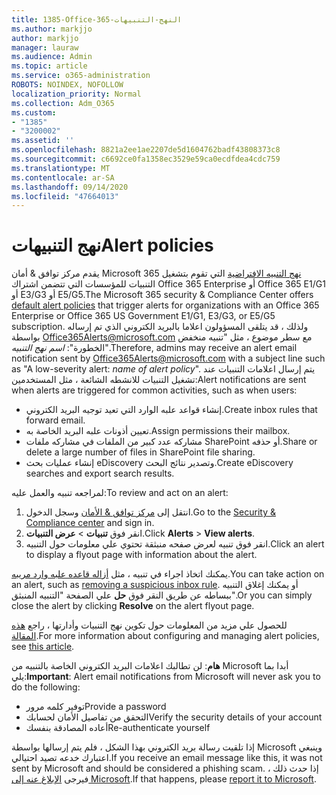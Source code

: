 ```yaml
---
title: 1385-Office-365-النهج-التنبيهات
ms.author: markjjo
author: markjjo
manager: lauraw
ms.audience: Admin
ms.topic: article
ms.service: o365-administration
ROBOTS: NOINDEX, NOFOLLOW
localization_priority: Normal
ms.collection: Adm_O365
ms.custom:
- "1385"
- "3200002"
ms.assetid: ''
ms.openlocfilehash: 8821a2ee1ae2207de5d1604762badf43808373c8
ms.sourcegitcommit: c6692ce0fa1358ec3529e59ca0ecdfdea4cdc759
ms.translationtype: MT
ms.contentlocale: ar-SA
ms.lasthandoff: 09/14/2020
ms.locfileid: "47664013"
---
```

# <a name="alert-policies"></a><span data-ttu-id="85c70-102">نهج التنبيهات</span><span class="sxs-lookup"><span data-stu-id="85c70-102">Alert policies</span></span>

<span data-ttu-id="85c70-103">يقدم مركز توافق & أمان Microsoft 365 [نهج التنبيه الافتراضية](https://docs.microsoft.com/microsoft-365/compliance/alert-policies#default-alert-policies) التي تقوم بتشغيل التنبيات للمؤسسات التي تتضمن اشتراك Office 365 Enterprise أو Office 365 E1/G1 أو E3/G3 أو E5/G5.</span><span class="sxs-lookup"><span data-stu-id="85c70-103">The Microsoft 365 security & Compliance Center offers [default alert policies](https://docs.microsoft.com/microsoft-365/compliance/alert-policies#default-alert-policies) that trigger alerts for organizations with an Office 365 Enterprise or Office 365 US Government E1/G1, E3/G3, or E5/G5 subscription.</span></span> <span data-ttu-id="85c70-104">ولذلك ، قد يتلقى المسؤولون اعلاما بالبريد الكتروني الذي تم إرساله بواسطة Office365Alerts@microsoft.com مع سطر موضوع ، مثل "تنبيه منخفض الخطورة": *اسم نهج التنبيه*".</span><span class="sxs-lookup"><span data-stu-id="85c70-104">Therefore, admins may receive an alert email notification sent by Office365Alerts@microsoft.com with a subject line such as "A low-severity alert: *name of alert policy*".</span></span> <span data-ttu-id="85c70-105">يتم إرسال اعلامات التنبيات عند تشغيل التنبيات للانشطه الشائعة ، مثل المستخدمين:</span><span class="sxs-lookup"><span data-stu-id="85c70-105">Alert notifications are sent when alerts are triggered for common activities, such as when users:</span></span>

- <span data-ttu-id="85c70-106">إنشاء قواعد علبه الوارد التي تعيد توجيه البريد الكتروني.</span><span class="sxs-lookup"><span data-stu-id="85c70-106">Create inbox rules that forward email.</span></span>
- <span data-ttu-id="85c70-107">تعيين أذونات علبه البريد الخاصة به.</span><span class="sxs-lookup"><span data-stu-id="85c70-107">Assign permissions their mailbox.</span></span>
- <span data-ttu-id="85c70-108">مشاركه عدد كبير من الملفات في مشاركه ملفات SharePoint أو حذفه.</span><span class="sxs-lookup"><span data-stu-id="85c70-108">Share or delete a large number of files in SharePoint file sharing.</span></span>
- <span data-ttu-id="85c70-109">إنشاء عمليات بحث eDiscovery وتصدير نتائج البحث.</span><span class="sxs-lookup"><span data-stu-id="85c70-109">Create eDiscovery searches and export search results.</span></span>

<span data-ttu-id="85c70-110">لمراجعه تنبيه والعمل عليه:</span><span class="sxs-lookup"><span data-stu-id="85c70-110">To review and act on an alert:</span></span>

1. <span data-ttu-id="85c70-111">انتقل إلى [مركز توافق & الأمان](https://protection.office.com) وسجل الدخول.</span><span class="sxs-lookup"><span data-stu-id="85c70-111">Go to the [Security & Compliance center](https://protection.office.com) and sign in.</span></span>
2. <span data-ttu-id="85c70-112">انقر فوق **تنبيات**  >  **عرض التنبيات**.</span><span class="sxs-lookup"><span data-stu-id="85c70-112">Click **Alerts** > **View alerts**.</span></span>
3. <span data-ttu-id="85c70-113">انقر فوق تنبيه لعرض صفحه منبثقة تحتوي علي معلومات حول التنبيه.</span><span class="sxs-lookup"><span data-stu-id="85c70-113">Click an alert to display a flyout page with information about the alert.</span></span>

<span data-ttu-id="85c70-114">يمكنك اتخاذ اجراء في تنبيه ، مثل [أزاله قاعده علبه وارد مريبه](https://docs.microsoft.com/microsoft-365/security/office-365-security/responding-to-a-compromised-email-account).</span><span class="sxs-lookup"><span data-stu-id="85c70-114">You can take action on an alert, such as [removing a suspicious inbox rule](https://docs.microsoft.com/microsoft-365/security/office-365-security/responding-to-a-compromised-email-account).</span></span> <span data-ttu-id="85c70-115">أو يمكنك إغلاق التنبيه ببساطه عن طريق النقر فوق **حل** علي الصفحة "التنبيه المنبثق".</span><span class="sxs-lookup"><span data-stu-id="85c70-115">Or you can simply close the alert by clicking **Resolve** on the alert flyout page.</span></span>

<span data-ttu-id="85c70-116">للحصول علي مزيد من المعلومات حول تكوين نهج التنبيات وأدارتها ، راجع  [هذه المقالة](https://docs.microsoft.com/microsoft-365/compliance/alert-policies).</span><span class="sxs-lookup"><span data-stu-id="85c70-116">For more information about configuring and managing alert policies, see  [this article](https://docs.microsoft.com/microsoft-365/compliance/alert-policies).</span></span>

<span data-ttu-id="85c70-117">**هام**: لن تطالبك اعلامات البريد الكتروني الخاصة بالتنبيه من Microsoft أبدا بما يلي:</span><span class="sxs-lookup"><span data-stu-id="85c70-117">**Important**: Alert email notifications from Microsoft will never ask you to do the following:</span></span>

- <span data-ttu-id="85c70-118">توفير كلمه مرور</span><span class="sxs-lookup"><span data-stu-id="85c70-118">Provide a password</span></span>
- <span data-ttu-id="85c70-119">التحقق من تفاصيل الأمان لحسابك</span><span class="sxs-lookup"><span data-stu-id="85c70-119">Verify the security details of your account</span></span>
- <span data-ttu-id="85c70-120">أعاده المصادقة بنفسك</span><span class="sxs-lookup"><span data-stu-id="85c70-120">Re-authenticate yourself</span></span>

<span data-ttu-id="85c70-121">إذا تلقيت رسالة بريد الكتروني بهذا الشكل ، فلم يتم إرسالها بواسطة Microsoft وينبغي اعتبارك خدعه تصيد احتيالي.</span><span class="sxs-lookup"><span data-stu-id="85c70-121">If you receive an email message like this, it was not sent by Microsoft and should be considered a phishing scam.</span></span> <span data-ttu-id="85c70-122">إذا حدث ذلك ، فيرجى [الإبلاغ عنه إلى Microsoft](https://docs.microsoft.com/microsoft-365/security/office-365-security/report-junk-email-and-phishing-scams-in-outlook-on-the-web-eop).</span><span class="sxs-lookup"><span data-stu-id="85c70-122">If that happens, please [report it to Microsoft](https://docs.microsoft.com/microsoft-365/security/office-365-security/report-junk-email-and-phishing-scams-in-outlook-on-the-web-eop).</span></span>